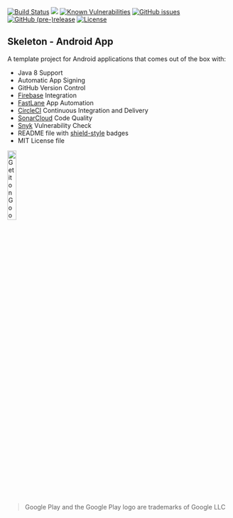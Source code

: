 [![Build Status](https://circleci.com/gh/amrabed/Skeleton.svg?style=shield)](https://circleci.com/gh/amrabed/Skeleton)
[![](https://sonarcloud.io/api/project_badges/measure?project=amrabed_Skeleton&metric=alert_status)](https://sonarcloud.io/dashboard?id=amrabed_Skeleton)
[![Known Vulnerabilities](https://snyk.io/test/github/amrabed/Skeleton/badge.svg?targetFile=app%2Fbuild.gradle)](https://snyk.io/test/github/amrabed/Skeleton?targetFile=app%2Fbuild.gradle)
[![GitHub issues](https://img.shields.io/github/issues/amrabed/Skeleton.svg)](https://github.com/amrabed/Skeleton/issues)
[![GitHub (pre-)release](https://img.shields.io/github/release/amrabed/Skeleton/all.svg)](https://github.com/amrabed/Skeleton/releases)
[![License](https://img.shields.io/badge/license-MIT-blue.svg)](LICENSE)

## Skeleton - Android App

A template project for Android applications that comes out of the box with:

- Java 8 Support
- Automatic App Signing
- GitHub Version Control
- [Firebase](https://firebase.google.com) Integration
- [FastLane](https://fastlane.tools) App Automation
- [CircleCI](https://circleci.com) Continuous Integration and Delivery
- [SonarCloud](https://sonarcloud.io) Code Quality
- [Snyk](https://snyk.io) Vulnerability Check
- README file with [shield-style](https://shields.io) badges
- MIT License file

<a href="https://play.google.com/store/apps/details?id=com.amrabed.skeleton"><img alt="Get it on Google Play" src="https://play.google.com/intl/en_us/badges/images/generic/en_badge_web_generic.png" width="20%"/></a>
>Google Play and the Google Play logo are trademarks of Google LLC